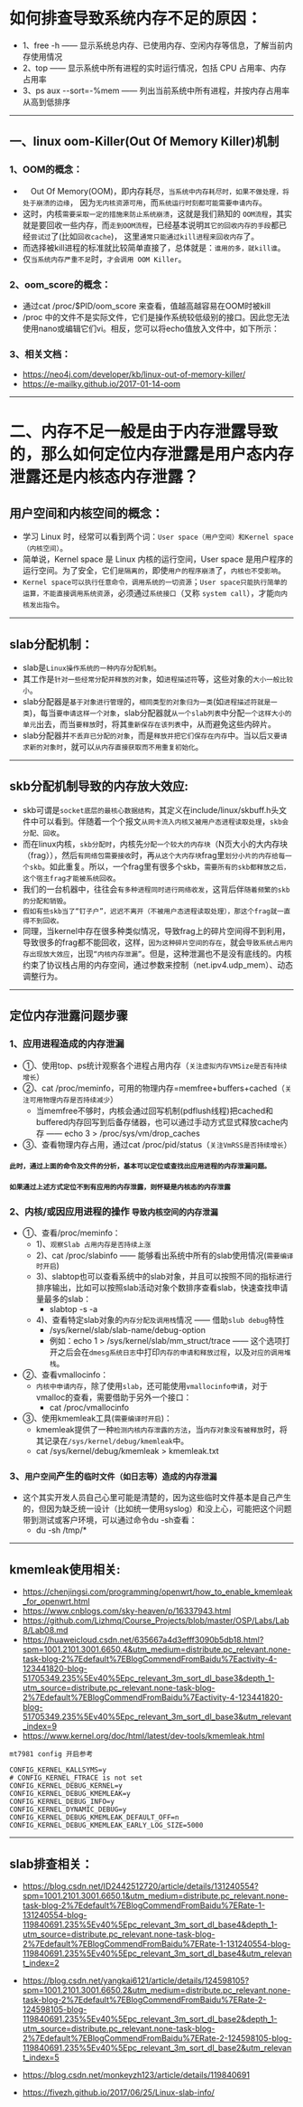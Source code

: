 # 如何排查导致系统内存不足的原因：

- 1、free -h —— 显示系统总内存、已使用内存、空闲内存等信息，了解当前内存使用情况
- 2、top —— 显示系统中所有进程的实时运行情况，包括 CPU 占用率、内存占用率
- 3、ps aux --sort=-%mem —— 列出当前系统中所有进程，并按内存占用率从高到低排序

------------------------------

## 一、linux oom-Killer(Out Of Memory Killer)机制
### 1、OOM的概念：
-  Out Of Memory(OOM)，即内存耗尽，`当系统中内存耗尽时，如果不做处理，将处于崩溃的边缘`， 因为`无内核资源可用`，而`系统运行时刻都可能需要申请内存`。
- 这时，内核`需要采取一定的措施来防止系统崩溃`，这就是我们熟知的 `OOM流程`，其实就是要回收一些内存，而`走到OOM流程`，已经基本说明`其它的回收内存的手段`都已经`尝试过`了(比如`回收cache`)， 这里`通常只能通过kill进程来回收内存`了。
- 而选择被kill进程的标准就比较简单直接了，总体就是：`谁用的多，就kill谁`。
- 仅`当系统内存严重不足`时，`才会调用 OOM Killer`。
### 2、oom_score的概念：
- 通过cat /proc/$PID/oom_score 来查看，值越高越容易在OOM时被kill
- /proc 中的文件不是实际文件，它们是操作系统较低级别的接口。因此您无法使用nano或编辑它们vi。相反，您可以将echo值放入文件中，如下所示：
### 3、相关文档：
- https://neo4j.com/developer/kb/linux-out-of-memory-killer/
- https://e-mailky.github.io/2017-01-14-oom

-------------------
# 二、内存不足一般是由于内存泄露导致的，那么如何定位内存泄露是用户态内存泄露还是内核态内存泄露？

## 用户空间和内核空间的概念：
- 学习 Linux 时，经常可以看到两个词：`User space（用户空间）和Kernel space（内核空间）`。
- 简单说，Kernel space 是 Linux 内核的运行空间，User space 是用户程序的运行空间。为了安全，它们`是隔离的`，即使`用户的程序崩溃`了，`内核也不受影响`。
- `Kernel space可以执行任意命令，调用系统的一切资源`；`User space只能执行简单的运算，不能直接调用系统资源`，必须通过`系统接口`（又称 `system call`），才能`向内核发出指令`。

-----
## slab分配机制：
- slab是`Linux操作系统的一种内存分配机制`。
- 其工作是`针对一些经常分配并释放的对象`，如`进程描述符`等，这些对象的`大小一般比较小`。
- slab分配器是`基于对象进行管理`的，`相同类型的对象归为一类`(如`进程描述符就是一类`)，每当`要申请这样一个对象`，slab分配器就`从一个slab列表`中分配`一个这样大小的单元`出去，而当`要释放`时，将其`重新保存在该列表`中，从而避免这些内碎片。
- slab分配器并`不丢弃已分配的对象`，而是`释放并把它们保存在内存`中。当以后`又要请求新的对象时`，就可以`从内存直接获取而不用重复初始化`。 
-----
## skb分配机制导致的内存放大效应:
- skb可谓是`socket底层的最核心数据结构`，其定义在include/linux/skbuff.h头文件中可以看到。伴随着一个个报文`从网卡流入内核又被用户态进程读取处理`，`skb会分配、回收`。
- 而在linux内核，`skb分配时`，内核先`分配一个较大的内存块`（N页大小的大内存块（frag）），然后`有网络包需要接收`时，再`从这个大内存块`frag里`划分小片的内存给每一个skb`。如此重复。所以，一个frag里有很多个skb，`需要所有的skb都释放之后，这个宿主frag才能被系统回收`。
- 我们的一台机器中，往往会`有多种进程同时进行网络收发`，这背后伴`随着频繁的skb的分配和销毁`。
- `假如有些skb当了“钉子户”，迟迟不离开（不被用户态进程读取处理），那这个frag就一直得不到回收。`
- 同理，当kernel中存在很多种类似情况，导致frag上的碎片空间得不到利用，导致很多的frag都不能回收，这样，`因为这种碎片空间的存在`，就会`导致系统占用内存出现放大效应`，出现`“内核内存泄漏”`。但是，这种泄漏也不是没有底线的。内核约束了协议栈占用的内存空间，通过参数来控制（net.ipv4.udp_mem）、动态调整行为。

-----------------------
## 定位内存泄露问题步骤
### 1、应用进程造成的内存泄漏
-  ①、使用top、ps统计观察各个进程占用内存（`关注虚拟内存VMSize是否有持续增长`）
-  ②、cat /proc/meminfo，可用的物理内存=memfree+buffers+cached（`关注可用物理内存是否持续减少`）
    - 当memfree不够时，内核会通过回写机制(pdflush线程)把cached和buffered内存回写到后备存储器，也可以通过手动方式显式释放cache内存 ——  echo 3 > /proc/sys/vm/drop_caches
- ③、查看物理内存占用，通过cat /proc/pid/status（`关注VmRSS是否持续增长`）
#### **`此时，通过上面的命令及文件的分析，基本可以定位或查找出应用进程的内存泄漏问题。`**
#### **`如果通过上述方式定位不到有应用的内存泄露，则怀疑是内核态的内存泄露`**

### 2、内核/或因应用进程的操作 `导致内核空间的内存泄漏`
- ①、查看/proc/meminfo：
    - 1)、`观察Slab 占用内存是否持续上涨`
    - 2)、cat /proc/slabinfo —— 能够看出系统中所有的slab使用情况(`需要编译时开启`)
    - 3)、slabtop也可以查看系统中的slab对象，并且可以按照不同的指标进行排序输出，比如可以按照slab活动对象个数排序查看slab，快速查找申请量最多的slab：
        - slabtop -s -a
    - 4)、查看特定slab对象的`内存分配及调用栈`情况 —— 借助`slub debug`特性
        - /sys/kernel/slab/slab-name/debug-option
        - 例如：echo 1 > /sys/kernel/slab/mm_struct/trace —— 这个选项打开之后会在`dmesg系统日志`中打印`内存的申请和释放过程`，以及`对应的调用堆栈`。
- ②、查看vmallocinfo：
    - `内核中申请内存`，除了使用`slab`，还可能使用`vmallocinfo申请`，对于vmalloc的查看，需要借助于另外一个接口：
        - cat /proc/vmallocinfo
- ③、使用kmemleak工具(`需要编译时开启`)：
    - kmemleak提供了一种`检测内核内存泄露的方法`，当`内存对象没有被释放`时，将其记录在`/sys/kernel/debug/kmemleak`中。
    - cat /sys/kernel/debug/kmemleak > kmemleak.txt

### 3、`用户空间`产生的`临时文件（如日志等）造成的内存泄漏`
- 这个其实开发人员自己心里可能是清楚的，因为这些临时文件基本是自己产生的，但因为缺乏统一设计（比如统一使用syslog）和没上心，可能把这个问题带到测试或客户环境，可以通过命令du -sh查看：
    - du -sh /tmp/*

------

## kmemleak使用相关: 
- https://chenjingsi.com/programming/openwrt/how_to_enable_kmemleak_for_openwrt.html
- https://www.cnblogs.com/sky-heaven/p/16337943.html
- https://github.com/Lizhmq/Course_Projects/blob/master/OSP/Labs/Lab8/Lab08.md
- https://huaweicloud.csdn.net/635667a4d3efff3090b5db18.html?spm=1001.2101.3001.6650.4&utm_medium=distribute.pc_relevant.none-task-blog-2%7Edefault%7EBlogCommendFromBaidu%7Eactivity-4-123441820-blog-51705349.235%5Ev40%5Epc_relevant_3m_sort_dl_base3&depth_1-utm_source=distribute.pc_relevant.none-task-blog-2%7Edefault%7EBlogCommendFromBaidu%7Eactivity-4-123441820-blog-51705349.235%5Ev40%5Epc_relevant_3m_sort_dl_base3&utm_relevant_index=9
- https://www.kernel.org/doc/html/latest/dev-tools/kmemleak.html

```
mt7981 config 开启参考

CONFIG_KERNEL_KALLSYMS=y
# CONFIG_KERNEL_FTRACE is not set
CONFIG_KERNEL_DEBUG_KERNEL=y
CONFIG_KERNEL_DEBUG_KMEMLEAK=y
CONFIG_KERNEL_DEBUG_INFO=y
CONFIG_KERNEL_DYNAMIC_DEBUG=y
CONFIG_KERNEL_DEBUG_KMEMLEAK_DEFAULT_OFF=n
CONFIG_KERNEL_DEBUG_KMEMLEAK_EARLY_LOG_SIZE=5000
```

----

## slab排查相关：
- https://blog.csdn.net/ID2442512720/article/details/131240554?spm=1001.2101.3001.6650.1&utm_medium=distribute.pc_relevant.none-task-blog-2%7Edefault%7EBlogCommendFromBaidu%7ERate-1-131240554-blog-119840691.235%5Ev40%5Epc_relevant_3m_sort_dl_base4&depth_1-utm_source=distribute.pc_relevant.none-task-blog-2%7Edefault%7EBlogCommendFromBaidu%7ERate-1-131240554-blog-119840691.235%5Ev40%5Epc_relevant_3m_sort_dl_base4&utm_relevant_index=2
- https://blog.csdn.net/yangkai6121/article/details/124598105?spm=1001.2101.3001.6650.2&utm_medium=distribute.pc_relevant.none-task-blog-2%7Edefault%7EBlogCommendFromBaidu%7ERate-2-124598105-blog-119840691.235%5Ev40%5Epc_relevant_3m_sort_dl_base2&depth_1-utm_source=distribute.pc_relevant.none-task-blog-2%7Edefault%7EBlogCommendFromBaidu%7ERate-2-124598105-blog-119840691.235%5Ev40%5Epc_relevant_3m_sort_dl_base2&utm_relevant_index=5

- https://blog.csdn.net/monkeyzh123/article/details/119840691
- https://fivezh.github.io/2017/06/25/Linux-slab-info/

